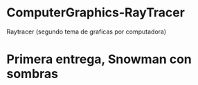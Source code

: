# ComputerGraphics-RayTracer
Raytracer (segundo tema de graficas por computadora)
# Primera entrega, Snowman con sombras
